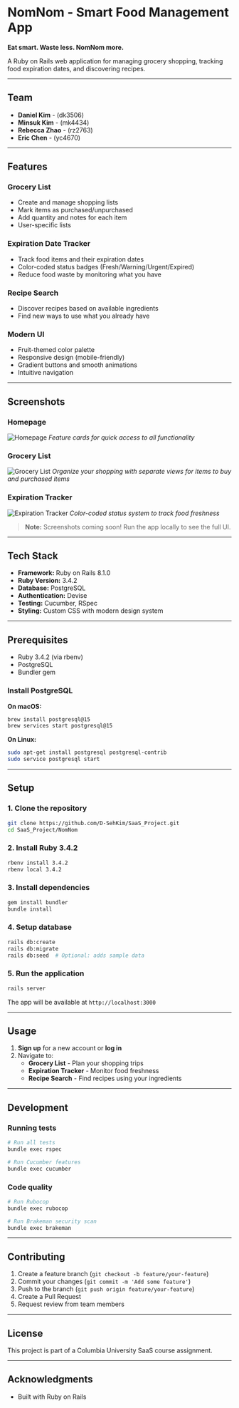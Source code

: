 # NomNom - Smart Food Management App

**Eat smart. Waste less. NomNom more.**

A Ruby on Rails web application for managing grocery shopping, tracking food expiration dates, and discovering recipes.

---

## Team

- **Daniel Kim** - (dk3506)
- **Minsuk Kim** - (mk4434)
- **Rebecca Zhao** - (rz2763)
- **Eric Chen** - (yc4670)

---

## Features

### Grocery List

- Create and manage shopping lists
- Mark items as purchased/unpurchased
- Add quantity and notes for each item
- User-specific lists

### Expiration Date Tracker

- Track food items and their expiration dates
- Color-coded status badges (Fresh/Warning/Urgent/Expired)
- Reduce food waste by monitoring what you have

### Recipe Search

- Discover recipes based on available ingredients
- Find new ways to use what you already have

### Modern UI

- Fruit-themed color palette
- Responsive design (mobile-friendly)
- Gradient buttons and smooth animations
- Intuitive navigation

---

## Screenshots

### Homepage

![Homepage](/NomNom/public/screenshots/homepage.png)
_Feature cards for quick access to all functionality_

### Grocery List

![Grocery List](/NomNom/public/screenshots/grocery-list.png)
_Organize your shopping with separate views for items to buy and purchased items_

### Expiration Tracker

![Expiration Tracker](/NomNom/public/screenshots/expiration-tracker.png)
_Color-coded status system to track food freshness_

> **Note:** Screenshots coming soon! Run the app locally to see the full UI.

---

## Tech Stack

- **Framework:** Ruby on Rails 8.1.0
- **Ruby Version:** 3.4.2
- **Database:** PostgreSQL
- **Authentication:** Devise
- **Testing:** Cucumber, RSpec
- **Styling:** Custom CSS with modern design system

---

## Prerequisites

- Ruby 3.4.2 (via rbenv)
- PostgreSQL
- Bundler gem

### Install PostgreSQL

**On macOS:**

```bash
brew install postgresql@15
brew services start postgresql@15
```

**On Linux:**

```bash
sudo apt-get install postgresql postgresql-contrib
sudo service postgresql start
```

---

## Setup

### 1. Clone the repository

```bash
git clone https://github.com/D-SehKim/SaaS_Project.git
cd SaaS_Project/NomNom
```

### 2. Install Ruby 3.4.2

```bash
rbenv install 3.4.2
rbenv local 3.4.2
```

### 3. Install dependencies

```bash
gem install bundler
bundle install
```

### 4. Setup database

```bash
rails db:create
rails db:migrate
rails db:seed  # Optional: adds sample data
```

### 5. Run the application

```bash
rails server
```

The app will be available at `http://localhost:3000`

---

## Usage

1. **Sign up** for a new account or **log in**
2. Navigate to:
   - **Grocery List** - Plan your shopping trips
   - **Expiration Tracker** - Monitor food freshness
   - **Recipe Search** - Find recipes using your ingredients

---

## Development

### Running tests

```bash
# Run all tests
bundle exec rspec

# Run Cucumber features
bundle exec cucumber
```

### Code quality

```bash
# Run Rubocop
bundle exec rubocop

# Run Brakeman security scan
bundle exec brakeman
```

---

## Contributing

1. Create a feature branch (`git checkout -b feature/your-feature`)
2. Commit your changes (`git commit -m 'Add some feature'`)
3. Push to the branch (`git push origin feature/your-feature`)
4. Create a Pull Request
5. Request review from team members

---

## License

This project is part of a Columbia University SaaS course assignment.

---

## Acknowledgments

- Built with Ruby on Rails
